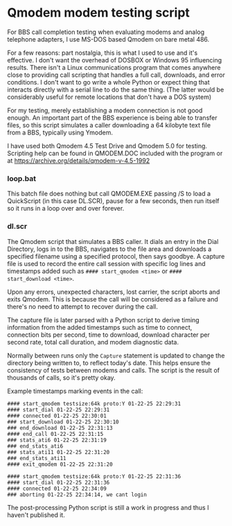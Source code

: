 # Qmodem modem testing script

For BBS call completion testing when evaluating modems and analog telephone adapters, I use MS-DOS based Qmodem on bare metal 486.

For a few reasons: part nostalgia, this is what I used to use and it's effective. I don't want the overhead of DOSBOX or Windows 95
influencing results.  There isn't a Linux communications program that comes anywhere close to providing call scripting that handles
a full call, downloads, and error conditions. I don't want to go write a whole Python or expect thing that interacts directly with a
serial line to do the same thing. (The latter would be considerably useful for remote locations that don't have a DOS system)

For my testing, merely establishing a modem connection is not good enough. An important part of the BBS experience
is being able to transfer files, so this script simulates a caller downloading a 64 kilobyte text file from a BBS, typically using Ymodem.

I have used both Qmodem 4.5 Test Drive and Qmodem 5.0 for testing. Scripting help can be found in QMODEM.DOC included with the
program or at https://archive.org/details/qmodem-v-4.5-1992

### loop.bat

This batch file does nothing but call QMODEM.EXE passing /S to load a QuickScript (in this case DL.SCR), pause for a few seconds,
then run itself so it runs in a loop over and over forever.

### dl.scr

The Qmodem script that simulates a BBS caller. It dials an entry in the Dial Directory, logs in to the BBS, navigates to the file area
and downloads a specified filename using a specified protocol, then says goodbye. A capture file is used to record the entire call
session with specific log lines and timestamps added such as `#### start_qmodem <time>` or `#### start_download <time>`.

Upon any errors, unexpected characters, lost carrier, the script aborts and exits Qmodem. This is because the call will be considered
as a failure and there's no need to attempt to recover during the call.

The capture file is later parsed with a Python script to derive timing information from the added timestamps such as time to
connect, connection bits per second, time to download, download character per second rate, total call duration, and modem diagnostic
data.

Normally between runs only the `Capture` statement is updated to change the directory being written to, to reflect today's date. This
helps ensure the consistency of tests between modems and calls. The script is the result of thousands of calls, so it's pretty okay.

Example timestamps marking events in the call:
```
#### start_qmodem testsize:64k proto:Y 01-22-25 22:29:31
#### start_dial 01-22-25 22:29:31
#### connected 01-22-25 22:30:01
### start_download 01-22-25 22:30:10
### end_download 01-22-25 22:31:13
#### end_call 01-22-25 22:31:15
### stats_ati6 01-22-25 22:31:19
### end_stats_ati6
### stats_ati11 01-22-25 22:31:20
### end_stats_ati11
#### exit_qmodem 01-22-25 22:31:20

#### start_qmodem testsize:64k proto:Y 01-22-25 22:31:36
#### start_dial 01-22-25 22:31:36
#### connected 01-22-25 22:34:09
### aborting 01-22-25 22:34:14, we cant login

```


The post-processing Python script is still a work in progress and thus I haven't published it.
